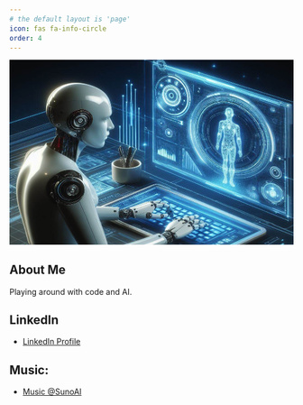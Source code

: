 ```yaml
---
# the default layout is 'page'
icon: fas fa-info-circle
order: 4
---
```

<!-- 
> Add Markdown syntax content to file `_tabs/about.md`{: .filepath } and it will show up on this page.
{: .prompt-tip } -->


![alt text](static/image.png)

## About Me
Playing around with code and AI. 

## LinkedIn
- [LinkedIn Profile](https://www.linkedin.com/in/arul-vannala-tanzu/) 

## Music:
- [Music @SunoAI](https://suno.com/@projectsuno)




